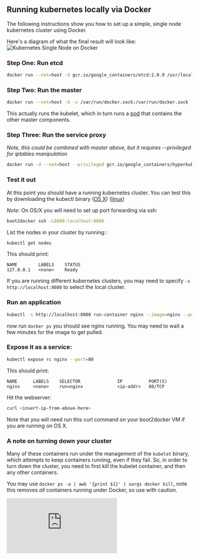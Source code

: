 ## Running kubernetes locally via Docker

The following instructions show you how to set up a simple, single node kubernetes cluster using Docker.

Here's a diagram of what the final result will look like:
![Kubernetes Single Node on Docker](k8s-singlenode-docker.png)

### Step One: Run etcd
```sh
docker run --net=host -d gcr.io/google_containers/etcd:2.0.9 /usr/local/bin/etcd --addr=127.0.0.1:4001 --bind-addr=0.0.0.0:4001 --data-dir=/var/etcd/data
```

### Step Two: Run the master
```sh
docker run --net=host -d -v /var/run/docker.sock:/var/run/docker.sock  gcr.io/google_containers/hyperkube:v0.18.2 /hyperkube kubelet --api_servers=http://localhost:8080 --v=2 --address=0.0.0.0 --enable_server --hostname_override=127.0.0.1 --config=/etc/kubernetes/manifests
```

This actually runs the kubelet, which in turn runs a [pod](http://docs.k8s.io/pods.md) that contains the other master components.

### Step Three: Run the service proxy
*Note, this could be combined with master above, but it requires --privileged for iptables manipulation*
```sh
docker run -d --net=host --privileged gcr.io/google_containers/hyperkube:v0.18.2 /hyperkube proxy --master=http://127.0.0.1:8080 --v=2
```

### Test it out
At this point you should have a running kubernetes cluster.  You can test this by downloading the kubectl 
binary
([OS X](https://storage.googleapis.com/kubernetes-release/release/v0.18.2/bin/darwin/amd64/kubectl))
([linux](https://storage.googleapis.com/kubernetes-release/release/v0.18.2/bin/linux/amd64/kubectl))

*Note:*
On OS/X you will need to set up port forwarding via ssh:
```sh
boot2docker ssh -L8080:localhost:8080
```

List the nodes in your cluster by running::

```sh
kubectl get nodes
```

This should print:
```
NAME        LABELS    STATUS
127.0.0.1   <none>    Ready
```

If you are running different kubernetes clusters, you may need to specify ```-s http://localhost:8080``` to select the local cluster.

### Run an application
```sh
kubectl -s http://localhost:8080 run-container nginx --image=nginx --port=80
```

now run ```docker ps``` you should see nginx running.  You may need to wait a few minutes for the image to get pulled.

### Expose it as a service:
```sh
kubectl expose rc nginx --port=80
```

This should print:
```
NAME      LABELS    SELECTOR              IP          PORT(S)
nginx     <none>    run=nginx             <ip-addr>   80/TCP
```

Hit the webserver:
```sh
curl <insert-ip-from-above-here>
```

Note that you will need run this curl command on your boot2docker VM if you are running on OS X.

### A note on turning down your cluster
Many of these containers run under the management of the ```kubelet``` binary, which attempts to keep containers running, even if they fail.  So, in order to turn down
the cluster, you need to first kill the kubelet container, and then any other containers.

You may use ```docker ps -a | awk '{print $1}' | xargs docker kill```, note this removes _all_ containers running under Docker, so use with caution.


[![Analytics](https://kubernetes-site.appspot.com/UA-36037335-10/GitHub/docs/getting-started-guides/docker.md?pixel)]()
